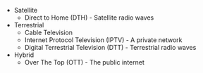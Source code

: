 - Satellite
	- Direct to Home (DTH) - Satellite radio waves
- Terrestrial
	- Cable Television
	- Internet Protocol Television (IPTV) - A private network
	- Digital Terrestrial Television (DTT) - Terrestrial radio waves
- Hybrid
	- Over The Top (OTT) - The public internet